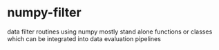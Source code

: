 # numpy-filter
data filter routines using numpy
mostly stand alone functions or classes which can be integrated into data evaluation pipelines
